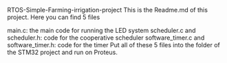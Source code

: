 RTOS-Simple-Farming-irrigation-project
This is the Readme.md of this project. Here you can find 5 files

main.c: the main code for running the LED system
scheduler.c and scheduler.h: code for the cooperative scheduler
software_timer.c and software_timer.h: code for the timer
Put all of these 5 files into the folder of the STM32 project and run on Proteus.
